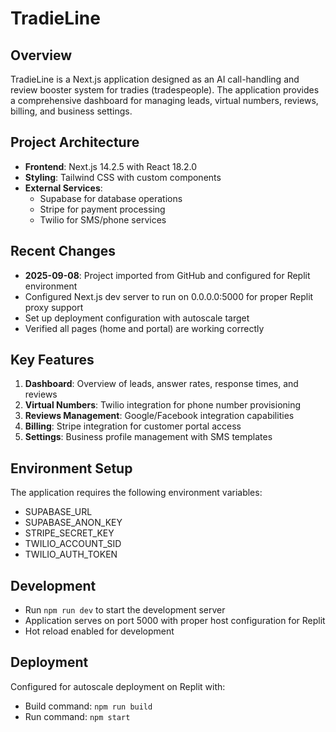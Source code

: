 # TradieLine

## Overview
TradieLine is a Next.js application designed as an AI call-handling and review booster system for tradies (tradespeople). The application provides a comprehensive dashboard for managing leads, virtual numbers, reviews, billing, and business settings.

## Project Architecture
- **Frontend**: Next.js 14.2.5 with React 18.2.0
- **Styling**: Tailwind CSS with custom components
- **External Services**: 
  - Supabase for database operations
  - Stripe for payment processing
  - Twilio for SMS/phone services

## Recent Changes
- **2025-09-08**: Project imported from GitHub and configured for Replit environment
- Configured Next.js dev server to run on 0.0.0.0:5000 for proper Replit proxy support
- Set up deployment configuration with autoscale target
- Verified all pages (home and portal) are working correctly

## Key Features
1. **Dashboard**: Overview of leads, answer rates, response times, and reviews
2. **Virtual Numbers**: Twilio integration for phone number provisioning
3. **Reviews Management**: Google/Facebook integration capabilities
4. **Billing**: Stripe integration for customer portal access
5. **Settings**: Business profile management with SMS templates

## Environment Setup
The application requires the following environment variables:
- SUPABASE_URL
- SUPABASE_ANON_KEY  
- STRIPE_SECRET_KEY
- TWILIO_ACCOUNT_SID
- TWILIO_AUTH_TOKEN

## Development
- Run `npm run dev` to start the development server
- Application serves on port 5000 with proper host configuration for Replit
- Hot reload enabled for development

## Deployment
Configured for autoscale deployment on Replit with:
- Build command: `npm run build`
- Run command: `npm start`